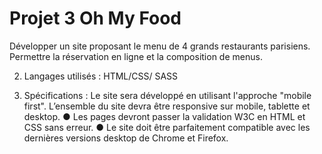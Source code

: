 # Projet 3 Oh My Food

Développer un site proposant le menu de 4 grands restaurants parisiens.
Permettre la réservation en ligne et la composition de menus.

2. Langages utilisés :
HTML/CSS/ SASS

3. Spécifications :
Le site sera développé en utilisant l'approche "mobile first".
L’ensemble du site devra être responsive sur mobile, tablette et desktop.
● Les pages devront passer la validation W3C en HTML et CSS sans erreur.
● Le site doit être parfaitement compatible avec les dernières versions desktop de Chrome et Firefox.

